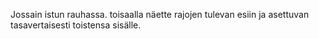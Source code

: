 Jossain istun rauhassa.
toisaalla näette rajojen tulevan esiin ja asettuvan tasavertaisesti toistensa sisälle.
